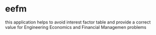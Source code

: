 # eefm

this application helps to avoid interest factor table and provide a correct value for Engineering Economics and Financial Managemen problems
